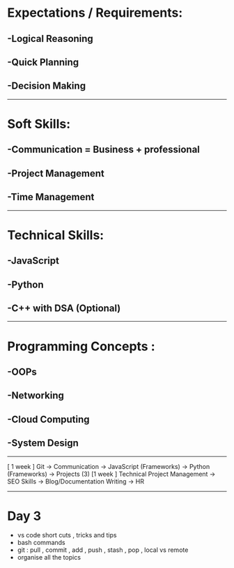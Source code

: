 
# Expectations / Requirements:
## -Logical Reasoning
## -Quick Planning
## -Decision Making


---
# Soft Skills:
## -Communication = Business + professional
## -Project Management
## -Time Management
---
# Technical Skills:
## -JavaScript
## -Python
## -C++ with DSA (Optional)
---
# Programming Concepts :
## -OOPs
## -Networking
## -Cloud Computing
## -System Design
---
[ 1 week ] Git -> Communication -> JavaScript (Frameworks) -> Python (Frameworks) -> Projects (3)
[1 week ] Technical Project Management -> SEO Skills -> Blog/Documentation Writing -> HR

---
# Day 3 
- vs code short cuts , tricks and tips 
- bash commands 
- git : pull , commit , add , push , stash , pop , local vs remote 
- organise all the topics 
